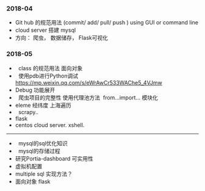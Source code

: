 ### 2018-04 


*   Git hub 的规范用法 (commit/ add/ pull/ push ) using GUI or command line
*   cloud server 搭建 mysql
*   方向： 爬虫， 数据储存， Flask可视化

### 2018-05 

*   class 的规范用法 面向对象
*   使用pdb进行Python调试 https://mp.weixin.qq.com/s/eWrAwCr533WAChe5_4VJmw
*   Debug 功能展开
*   爬虫项目的完整性 使用代理池方法  from...import... 模块化
*   eleme 经纬度 上海遍历
*   scrapy..
*   flask
*   centos cloud server.  xshell.
---
*   mysql的sql优化知识
*   mysql的存储过程
*   研究Portia-dashboard 可实用性
*   虚拟机配置
*   multiple sql 实现方法？
*   面向对象 flask 